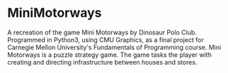# MiniMotorways
A recreation of the game Mini Motorways by Dinosaur Polo Club. Programmed in Python3, using CMU Graphics, as a final project for Carnegie Mellon University's Fundamentals of Programming course. Mini Motorways is a puzzle strategy game. The game tasks the player with creating and directing infrastructure between houses and stores.
